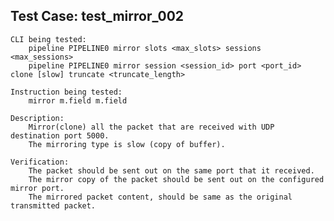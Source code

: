Test Case: test_mirror_002
-----------------------

    CLI being tested:
        pipeline PIPELINE0 mirror slots <max_slots> sessions <max_sessions>
        pipeline PIPELINE0 mirror session <session_id> port <port_id> clone [slow] truncate <truncate_length>

    Instruction being tested:
        mirror m.field m.field

    Description:
        Mirror(clone) all the packet that are received with UDP destination port 5000.
        The mirroring type is slow (copy of buffer).

    Verification:
        The packet should be sent out on the same port that it received.
        The mirror copy of the packet should be sent out on the configured mirror port.
        The mirrored packet content, should be same as the original transmitted packet.